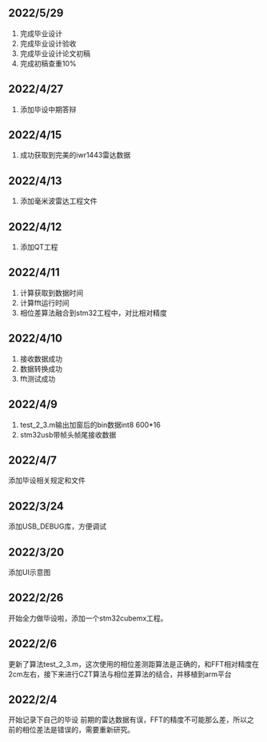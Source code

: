 ## 2022/5/29
1. 完成毕业设计 
2. 完成毕业设计验收 
3. 完成毕业设计论文初稿 
4. 完成初稿查重10% 

## 2022/4/27
1. 添加毕设中期答辩

## 2022/4/15
1. 成功获取到完美的iwr1443雷达数据

## 2022/4/13
1. 添加毫米波雷达工程文件

## 2022/4/12
1. 添加QT工程

## 2022/4/11
1. 计算获取到数据时间
2. 计算fft运行时间
3. 相位差算法融合到stm32工程中，对比相对精度

## 2022/4/10
1. 接收数据成功
2. 数据转换成功
3. fft测试成功

## 2022/4/9
1. test_2_3.m输出加窗后的bin数据int8 600*16
2. stm32usb带帧头帧尾接收数据

## 2022/4/7
添加毕设相关规定和文件

## 2022/3/24
添加USB_DEBUG库，方便调试

## 2022/3/20
添加UI示意图

## 2022/2/26
开始全力做毕设啦，添加一个stm32cubemx工程。

## 2022/2/6
更新了算法test_2_3.m，这次使用的相位差测距算法是正确的，和FFT相对精度在2cm左右，接下来进行CZT算法与相位差算法的结合，并移植到arm平台

## 2022/2/4
开始记录下自己的毕设
前期的雷达数据有误，FFT的精度不可能那么差，所以之前的相位差法是错误的，需要重新研究。

